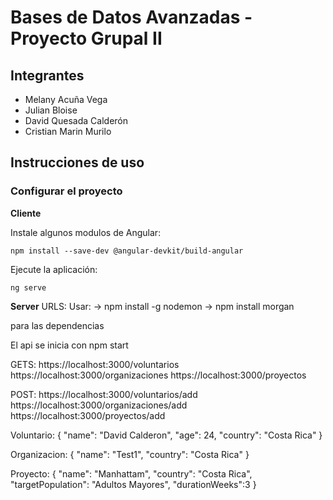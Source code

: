 # Bases de Datos Avanzadas - Proyecto Grupal II

## Integrantes
- Melany Acuña Vega
- Julian Bloise 
- David Quesada Calderón
- Cristian Marin Murilo

## Instrucciones de uso

### Configurar el proyecto

**Cliente**

Instale algunos modulos de Angular:

```
npm install --save-dev @angular-devkit/build-angular
```

Ejecute la aplicación:

```
ng serve
```

**Server**
URLS:
Usar:
-> npm install -g nodemon
-> npm install morgan

para las dependencias

El api se inicia con npm start

GETS:
https://localhost:3000/voluntarios
https://localhost:3000/organizaciones
https://localhost:3000/proyectos

POST:
https://localhost:3000/voluntarios/add
https://localhost:3000/organizaciones/add
https://localhost:3000/proyectos/add

Voluntario:
{
    "name": "David Calderon",
    "age": 24,
    "country": "Costa Rica"
}

Organizacion:
{
    "name": "Test1",
    "country": "Costa Rica"
}

Proyecto:
{
    "name": "Manhattam",
    "country": "Costa Rica",
    "targetPopulation": "Adultos Mayores",
    "durationWeeks":3
}
